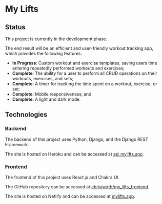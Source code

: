 # My Lifts

## Status
This project is currently in the development phase.

The end result will be an efficient and user-friendly workout tracking app, which provides the following features:

- **In Progress**: Custom workout and exercise templates, saving users time entering repeatedly performed workouts and exercises;
- **Complete**: The ability for a user to perform all CRUD operations on their workouts, exercises, and sets;
- **Complete**: A timer for tracking the time spent on a workout, exercise, or set;
- **Complete**: Mobile responsiveness; and
- **Complete**: A light and dark mode.

## Technologies

### Backend

The backend of this project uses Python, Django, and the Django REST Framework.

The site is hosted on Heroku and can be accessed at [api.mylifts.app](https://api.mylifts.app).

### Frontend

The frontend of this project uses React.js and Chakra UI.

The GitHub repository can be accessed at [chrisjwirth/my_lifts_frontend](https://github.com/chrisjwirth/my_lifts_frontend).

The site is hosted on Netlify and can be accessed at [mylifts.app](https://www.mylifts.app).